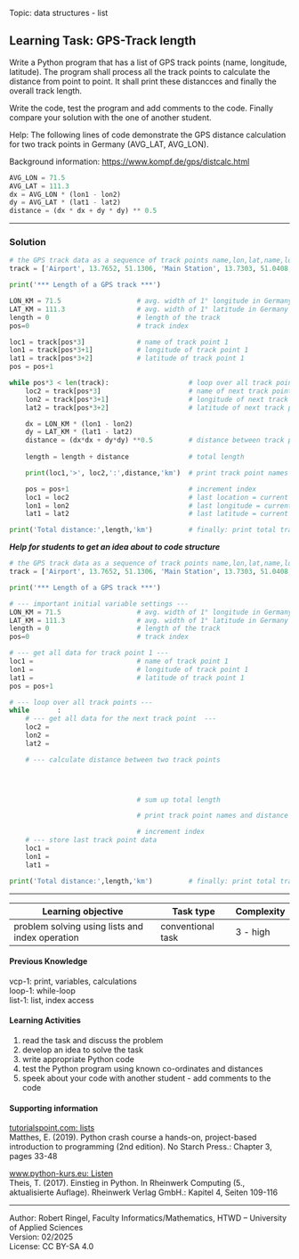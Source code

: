 Topic: data structures - list

## Learning Task: GPS-Track length

Write a Python program that has a list of GPS track points (name, longitude, latitude). The program shall process all the track points to calculate the distance from point to point. It shall print these distancces and finally the overall track length.

Write the code, test the program and add comments to the code. Finally compare your solution with the one of another student.

Help: The following lines of code demonstrate the GPS distance calculation for two track points in Germany (AVG_LAT, AVG_LON).  

Background information: https://www.kompf.de/gps/distcalc.html

``` python
AVG_LON = 71.5
AVG_LAT = 111.3
dx = AVG_LON * (lon1 - lon2)
dy = AVG_LAT * (lat1 - lat2)
distance = (dx * dx + dy * dy) ** 0.5
```

---------------------------------------

### Solution

``` python
# the GPS track data as a sequence of track points name,lon,lat,name,lon,lat,...
track = ['Airport', 13.7652, 51.1306, 'Main Station', 13.7303, 51.0408, 'University', 13.7351, 51.0372, 'Blue Wonder', 13.8095, 51.0533]

print('*** Length of a GPS track ***')

LON_KM = 71.5                   # avg. width of 1° longitude in Germany
LAT_KM = 111.3                  # avg. width of 1° latitude in Germany
length = 0                      # length of the track
pos=0                           # track index

loc1 = track[pos*3]             # name of track point 1
lon1 = track[pos*3+1]           # longitude of track point 1
lat1 = track[pos*3+2]           # latitude of track point 1
pos = pos+1

while pos*3 < len(track):                    # loop over all track points
	loc2 = track[pos*3]                      # name of next track point
	lon2 = track[pos*3+1]                    # longitude of next track point
	lat2 = track[pos*3+2]                    # latitude of next track point

	dx = LON_KM * (lon1 - lon2)
	dy = LAT_KM * (lat1 - lat2)
	distance = (dx*dx + dy*dy) **0.5         # distance between track point
	
	length = length + distance               # total length

	print(loc1,'>', loc2,':',distance,'km')  # print track point names and distance

	pos = pos+1                              # increment index
	loc1 = loc2                              # last location = current location
	lon1 = lon2                              # last longitude = current longitude
	lat1 = lat2                              # last latitude = current latitude

print('Total distance:',length,'km')         # finally: print total track length
```

***Help for students to get an idea about to code structure***
``` python
# the GPS track data as a sequence of track points name,lon,lat,name,lon,lat,...
track = ['Airport', 13.7652, 51.1306, 'Main Station', 13.7303, 51.0408, 'University', 13.7351, 51.0372, 'Blue Wonder', 13.8095, 51.0533]

print('*** Length of a GPS track ***')

# --- important initial variable settings ---
LON_KM = 71.5                   # avg. width of 1° longitude in Germany
LAT_KM = 111.3                  # avg. width of 1° latitude in Germany
length = 0                      # length of the track
pos=0                           # track index

# --- get all data for track point 1 ---
loc1 =                          # name of track point 1
lon1 =                          # longitude of track point 1
lat1 =                          # latitude of track point 1
pos = pos+1

# --- loop over all track points ---
while       :
	# --- get all data for the next track point  ---	
	loc2 = 
	lon2 = 
	lat2 = 

	# --- calculate distance between two track points



	
	                            # sum up total length

	                            # print track point names and distance

	                            # increment index
	# --- store last track point data
	loc1 = 
	lon1 = 
	lat1 = 

print('Total distance:',length,'km')         # finally: print total track length
```

---------------------------------------

| **Learning objective**                         | **Task type**   | **Complexity** |
| ---------------------------------------------- | --------------- | -------------- |
| problem solving using lists and index operation | conventional task | 3 - high     | 

#### Previous Knowledge

vcp-1: print, variables, calculations  
loop-1: while-loop  
list-1: list, index access  
  
#### Learning Activities

1) read the task and discuss the problem
2) develop an idea to solve the task
3) write appropriate Python code
4) test the Python program using known co-ordinates and distances
5) speek about your code with another student - add comments to the code

#### Supporting information

[tutorialspoint.com: lists](https://www.tutorialspoint.com/python/python_lists.htm)  
Matthes, E. (2019). Python crash course a hands-on, project-based introduction to programming (2nd edition). No Starch Press.: Chapter 3, pages 33-48  

[www.python-kurs.eu: Listen](https://www.python-kurs.eu/python3_listen.php)  
Theis, T. (2017). Einstieg in Python. In Rheinwerk Computing (5., aktualisierte Auflage). Rheinwerk Verlag GmbH.: Kapitel 4, Seiten 109-116

---------------------------------------

Author: Robert Ringel, Faculty Informatics/Mathematics, HTWD – University of Applied Sciences  
Version: 02/2025  
License: CC BY-SA 4.0
